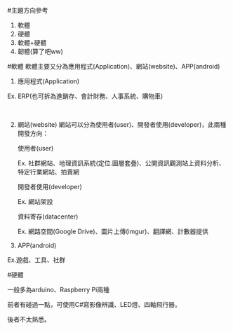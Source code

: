 #主題方向參考
1. 軟體
2. 硬體
3. 軟體+硬體
4. 韌體(算了吧ww)

#軟體
軟體主要又分為應用程式(Application)、網站(website)、APP(android)

1. 應用程式(Application)

  Ex. ERP(也可拆為進銷存、會計財務、人事系統、購物車)
  　
    
    　
2. 網站(website)
  網站可以分為使用者(user)、開發者使用(developer)，此兩種開發方向：

    使用者(user)
    
      Ex. 社群網站、地理資訊系統(定位.圖層套疊)、公開資訊觀測站上資料分析、特定行業網站、拍賣網
      
    開發者使用(developer)
    
      Ex. 網站架設
      
    資料寄存(datacenter)
    
      Ex. 網路空間(Google Drive)、圖片上傳(imgur)、翻譯網、計數器提供
  　
3. APP(android)

  Ex.遊戲、工具、社群
  
#硬體

一般多為arduino、Raspberry Pi兩種

  前者有碰過一點，可使用C#寫影像辨識、LED燈、四軸飛行器。

  後者不太熟悉。
